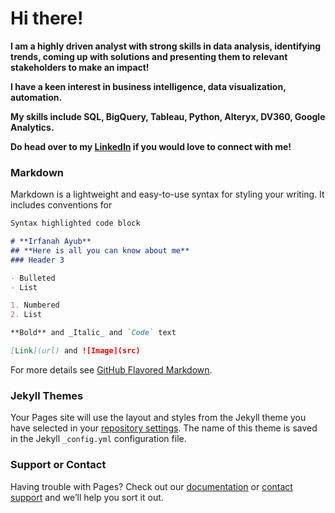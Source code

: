 # Hi there!

**I am a highly driven analyst with strong skills in data analysis, identifying trends, coming up with solutions and presenting them to relevant stakeholders to make an impact!**

**I have a keen interest in business intelligence, data visualization, automation.**

**My skills include SQL, BigQuery, Tableau, Python, Alteryx, DV360, Google Analytics.** 

**Do head over to my [LinkedIn](https://www.linkedin.com/in/irfanah-ayub/) if you would love to connect with me!**


### Markdown

Markdown is a lightweight and easy-to-use syntax for styling your writing. It includes conventions for

```markdown
Syntax highlighted code block

# **Irfanah Ayub**
## **Here is all you can know about me**
### Header 3

- Bulleted
- List

1. Numbered
2. List

**Bold** and _Italic_ and `Code` text

[Link](url) and ![Image](src)
```

For more details see [GitHub Flavored Markdown](https://guides.github.com/features/mastering-markdown/).

### Jekyll Themes

Your Pages site will use the layout and styles from the Jekyll theme you have selected in your [repository settings](https://github.com/Irfay/hello-world/settings). The name of this theme is saved in the Jekyll `_config.yml` configuration file.

### Support or Contact

Having trouble with Pages? Check out our [documentation](https://help.github.com/categories/github-pages-basics/) or [contact support](https://github.com/contact) and we’ll help you sort it out.
